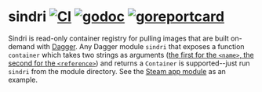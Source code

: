 # sindri [![CI](https://github.com/frantjc/sindri/actions/workflows/ci.yml/badge.svg?branch=main&event=push)](https://github.com/frantjc/sindri/actions) [![godoc](https://pkg.go.dev/badge/github.com/frantjc/sindri.svg)](https://pkg.go.dev/github.com/frantjc/sindri) [![goreportcard](https://goreportcard.com/badge/github.com/frantjc/sindri)](https://goreportcard.com/report/github.com/frantjc/sindri)

Sindri is read-only container registry for pulling images that are built on-demand with [Dagger](https://dagger.io/). Any Dagger module `sindri` that exposes a function `container` which takes two strings as arguments ([the first for the `<name>`, the second for the `<reference>`](https://github.com/opencontainers/distribution-spec/blob/main/spec.md#pulling-manifests)) and returns a `Container` is supported--just run `sindri` from the module directory. See the [Steam app module](modules/steamapps) as an example.
